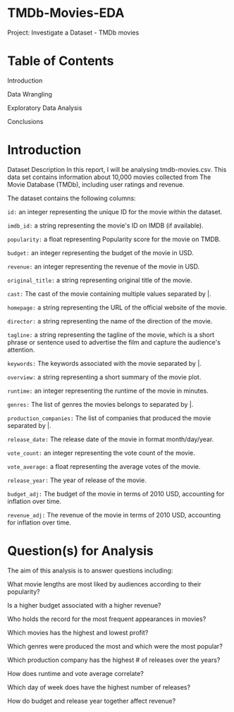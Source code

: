 # TMDb-Movies-EDA
Project: Investigate a Dataset - TMDb movies

# Table of Contents

Introduction

Data Wrangling

Exploratory Data Analysis

Conclusions

# Introduction
Dataset Description
In this report, I will be analysing tmdb-movies.csv. This data set contains information about 10,000 movies collected from The Movie Database (TMDb), including user ratings and revenue.

The dataset contains the following columns:

`id:` an integer representing the unique ID for the movie within the dataset.

`imdb_id:` a string representing the movie's ID on IMDB (if available).

`popularity:` a float representing Popularity score for the movie on TMDB.

`budget:` an integer representing the budget of the movie in USD.

`revenue:` an integer representing the revenue of the movie in USD.

`original_title:` a string representing original title of the movie.

`cast:` The cast of the movie containing multiple values separated by |.

`homepage:` a string representing the URL of the official website of the movie.

`director:` a string representing the name of the direction of the movie.

`tagline:` a string representing the tagline of the movie, which is a short phrase or sentence used to advertise the film and capture the audience's attention.

`keywords:` The keywords associated with the movie separated by |.

`overview:` a string representing a short summary of the movie plot.

`runtime:` an integer representing the runtime of the movie in minutes.

`genres:` The list of genres the movies belongs to separated by |.

`production_companies:` The list of companies that produced the movie separated by |.

`release_date:` The release date of the movie in format month/day/year.

`vote_count:` an integer representing the vote count of the movie.

`vote_average:` a float representing the average votes of the movie.

`release_year:` The year of release of the movie.

`budget_adj:` The budget of the movie in terms of 2010 USD, accounting for inflation over time.

`revenue_adj:` The revenue of the movie in terms of 2010 USD, accounting for inflation over time.

# Question(s) for Analysis
The aim of this analysis is to answer questions including:

What movie lengths are most liked by audiences according to their popularity?

Is a higher budget associated with a higher revenue?

Who holds the record for the most frequent appearances in movies?

Which movies has the highest and lowest profit?

Which genres were produced the most and which were the most popular?

Which production company has the highest # of releases over the years?

How does runtime and vote average correlate?

Which day of week does have the highest number of releases?

How do budget and release year together affect revenue?
